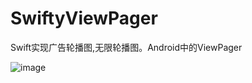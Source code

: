 # SwiftyViewPager
Swift实现广告轮播图,无限轮播图。Android中的ViewPager

![image](https://github.com/LoveAlwaysYoung/SwiftyViewPager/blob/master/SwiftyViewPager/SwiftyViewPager.gif)
